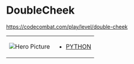 # DoubleCheek 

https://codecombat.com/play/level/double-cheek
<table>
<tr>
<td>

![Hero Picture](hero.png?raw=true "Hero Picture")

</td>
<td>
<ul>
<li>

[PYTHON](DoubleCheek.py)

</li>
</td>
</tr>
<table>